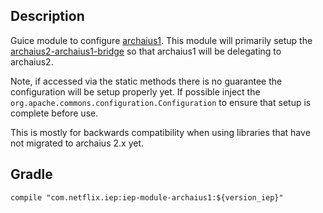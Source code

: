 
## Description

Guice module to configure [archaius1](https://github.com/Netflix/archaius). This module will
primarily setup the [archaius2-archaius1-bridge](https://github.com/Netflix/archaius/tree/2.x/archaius2-archaius1-bridge)
so that archaius1 will be delegating to archaius2.

Note, if accessed via the static methods there is no guarantee the configuration will be setup
properly yet. If possible inject the `org.apache.commons.configuration.Configuration` to ensure
that setup is complete before use.

This is mostly for backwards compatibility when using libraries that have not migrated to
archaius 2.x yet.

## Gradle

```
compile "com.netflix.iep:iep-module-archaius1:${version_iep}"
```